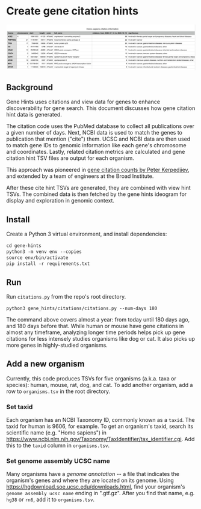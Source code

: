 # Create gene citation hints

![TSV_snapshot](https://github.com/broadinstitute/gene-hints/blob/main/images/07-TSV-snapshot.png)

## Background
Gene Hints uses citations and view data for genes to enhance discoverability for gene search.  This document discusses how gene citation hint data is generated.

The citation code uses the PubMed database to collect all publications over a given number of days. Next, NCBI data is used to match the genes to publication that mention ("cite") them.  UCSC and NCBI data are then used to match gene IDs to genomic information like each gene's chromosome and coordinates. Lastly, related citation metrics are calculated and gene citation hint TSV files are output for each organism.

This approach was pioneered in [gene citation counts by Peter Kerpedjiev](https://github.com/pkerpedjiev/gene-citation-counts), and extended by a team of engineers at the Broad Institute.

After these cite hint TSVs are generated, they are combined with view hint TSVs.  The combined data is then fetched by the gene hints ideogram for display and exploration in genomic context.

## Install
Create a Python 3 virtual environment, and install dependencies:
```
cd gene-hints
python3 -m venv env --copies
source env/bin/activate
pip install -r requirements.txt
```

## Run
Run `citations.py` from the repo's root directory.

```
python3 gene_hints/citations/citations.py --num-days 180
```

The command above covers almost a year: from today until 180 days ago, and 180 days before that.  While human or mouse have gene citations in almost any timeframe, analyzing longer time periods helps pick up gene citations for less intensely studies organisms like dog or cat.  It also picks up more genes in highly-studied organisms.

## Add a new organism
Currently, this code produces TSVs for five organisms (a.k.a. taxa or species): human, mouse, rat, dog, and cat. To add another organism, add a row to `organisms.tsv` in the root directory.

###  Set taxid
Each organism has an NCBI Taxonomy ID, commonly known as a `taxid`.  The taxid for human is 9606, for example.  To get an organism's taxid, search its scientific name (e.g. "Homo sapiens") in https://www.ncbi.nlm.nih.gov/Taxonomy/TaxIdentifier/tax_identifier.cgi.  Add this to the `taxid` column in `organisms.tsv`.

### Set genome assembly UCSC name
Many organisms have a _genome annotation_ -- a file that indicates the organism's genes and where they are located on its genome.  Using https://hgdownload.soe.ucsc.edu/downloads.html, find your organism's `genome assembly ucsc name` ending in ".gtf.gz". After you find that name, e.g. `hg38` or `rn6`, add it to `organisms.tsv`.
